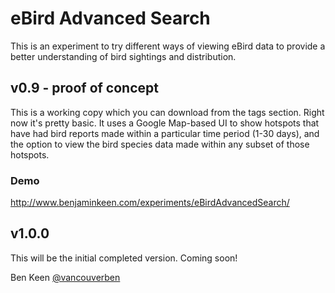 # eBird Advanced Search

This is an experiment to try different ways of viewing eBird data to provide a better understanding of 
bird sightings and distribution.

## v0.9 - proof of concept

This is a working copy which you can download from the tags section. Right now it's pretty basic. It uses a Google 
Map-based UI to show hotspots that have had bird reports made within a particular time period (1-30 days), and the 
option to view the bird species data made within any subset of those hotspots. 

### Demo
http://www.benjaminkeen.com/experiments/eBirdAdvancedSearch/	

## v1.0.0 

This will be the initial completed version. Coming soon!


Ben Keen
[@vancouverben](https://twitter.com/#!/vancouverben)